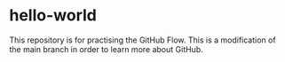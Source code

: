 # hello-world
This repository is for practising the GitHub Flow.
This is a modification of the main branch in order to learn more about GitHub.

